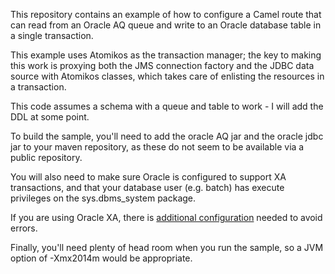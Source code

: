 This repository contains an example of how to configure a Camel route that can
read from an Oracle AQ queue and write to an Oracle database table in a single
transaction.

This example uses Atomikos as the transaction manager; the key to making this
work is proxying both the JMS connection factory and the JDBC data source
with Atomikos classes, which takes care of enlisting the resources in a 
transaction.

This code assumes a schema with a queue and table to work - I will add the DDL
at some point.

To build the sample, you'll need to add the oracle AQ jar and the oracle jdbc 
jar to your maven repository, as these do not seem to be available via a 
public repository.

You will also need to make sure Oracle is configured to support XA transactions,
and that your database user (e.g. batch) has execute privileges on the
sys.dbms_system package.

If you are using Oracle XA, there is [additional configuration](http://www.atpeaz.com/index.php/2010/fixing-the-ora-12519-tnsno-appropriate-service-handler-found-error/) needed to avoid errors.

Finally, you'll need plenty of head room when you run the sample, so a JVM 
option of -Xmx2014m would be appropriate.
